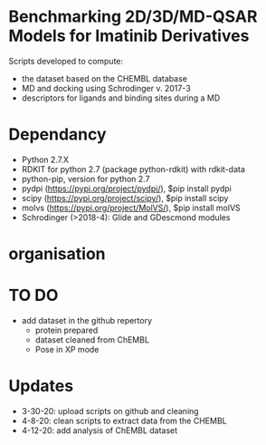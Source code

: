 # Benchmarking 2D/3D/MD-QSAR Models for Imatinib Derivatives
Scripts developed to compute:
- the dataset based on the CHEMBL database
- MD and docking using Schrodinger v. 2017-3
- descriptors for ligands and binding sites during a MD

# Dependancy
- Python 2.7.X
- RDKIT for python 2.7 (package python-rdkit) with rdkit-data
- python-pip, version for python 2.7
- pydpi (https://pypi.org/project/pydpi/), $pip install pydpi
- scipy (https://pypi.org/project/scipy/), $pip install scipy
- molvs (https://pypi.org/project/MolVS/), $pip install molVS
- Schrodinger (>2018-4): Glide and GDescmond modules

# organisation


# TO DO
- add dataset in the github repertory
    - protein prepared
    - dataset cleaned from ChEMBL
    - Pose in XP mode

# Updates
- 3-30-20: upload scripts on github and cleaning
- 4-8-20: clean scripts to extract data from the CHEMBL 
- 4-12-20: add analysis of ChEMBL dataset